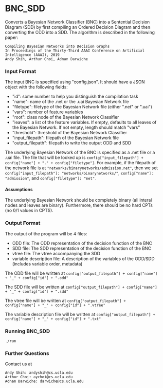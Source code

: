 # BNC_SDD

Converts a Bayesian Network Classifier (BNC) into a Sentential Decision Diagram (SDD) by first compiling an Ordered Decision Diagram and then converting the ODD into a SDD.
The algorithm is described in the following paper:

```
Compiling Bayesian Networks into Decision Graphs
In Proceedings of the Thirty-Third AAAI Conference on Artificial Intelligence (AAAI), 2019
Andy Shih, Arthur Choi, Adnan Darwiche
```

### Input Format

The input BNC is specified using "config.json". It should have a JSON object with the following fields:

- "id": some number to help you distinguish the compilation task
- "name": name of the .net or the .uai Bayesian Network file
- "filetype": filetype of the Bayesian Network file (either ".net" or ".uai")
- "vars": number of feature variables
- "root": class node of the Bayesian Network Classifier
- "leaves": a list of the feature variables. If empty, defaults to all leaves of the Bayesian Network. If not empty, length should match "vars"
- "threshold": threshold of the Bayesian Network Classifier
- "input_filepath": filepath of the Bayesian Network file
- "output_filepath": filepath to write the output ODD and SDD


The underlying Bayesian Network of the BNC is specified as a .net file or a .uai file.
The file that will be looked up is ```config["input_filepath"] + config["name"] + "." + config["filetype"]```.
For example, if the filepath of the network file is at ```"networks/binarynetworks/admission.net"```, then
we set ```config["input_filepath"]: "networks/binarynetworks/"```, ```config["name"]: "admission"```, and ```config["filetype"]: "net"```.

#### Assumptions

The underlying Bayesian Network should be completely binary (all interal nodes and leaves are binary). Furthermore, there should be no hard CPTs (no 0/1 values in CPTS). 

### Output Format

The output of the program will be 4 files:

- ODD file: The ODD representation of the decision function of the BNC
- SDD file: The SDD representation of the decision function of the BNC
- vtree file: The vtree accompanying the SDD
- variable description file: A description of the variables of the ODD/SDD (includes variable order, metadata)

The ODD file will be written at ```config["output_filepath"] + config["name"] + "_" + config["id"] + ".odd"```

The SDD file will be written at ```config["output_filepath"] + config["name"] + "_" + config["id"] + ".sdd"```

The vtree file will be written at ```config["output_filepath"] + config["name"] + "_" + config["id"] + ".vtree"```

The variable description file will be written at ```config["output_filepath"] + config["name"] + "_" + config["id"] + ".txt"```

### Running BNC_SDD

```
./run
```

### Further Questions

Contact us at 
```
Andy Shih: andyshih@cs.ucla.edu
Arthur Choi: aychoi@cs.ucla.edu
Adnan Darwiche: darwiche@cs.ucla.edu
```
